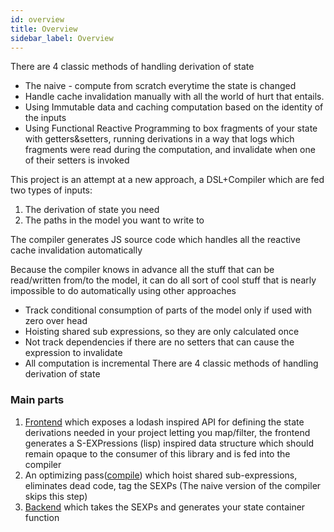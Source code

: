 ```yaml
---
id: overview
title: Overview
sidebar_label: Overview
---
```


There are 4 classic methods of handling derivation of state

- The naive - compute from scratch everytime the state is changed
- Handle cache invalidation manually with all the world of hurt that entails.
- Using Immutable data and caching computation based on the identity of the inputs
- Using Functional Reactive Programming to box fragments of your state with getters&setters, running derivations in a
  way that logs which fragments were read during the computation, and invalidate when one of their setters is invoked

This project is an attempt at a new approach, a DSL+Compiler which are fed two types of inputs:

1.  The derivation of state you need
2.  The paths in the model you want to write to

The compiler generates JS source code which handles all the reactive cache invalidation automatically

Because the compiler knows in advance all the stuff that can be read/written from/to the model, it can do all sort of
cool stuff that is nearly impossible to do automatically using other approaches

- Track conditional consumption of parts of the model only if used with zero over head
- Hoisting shared sub expressions, so they are only calculated once
- Not track dependencies if there are no setters that can cause the expression to invalidate
- All computation is incremental
There are 4 classic methods of handling derivation of state

### Main parts

1.  [Frontend](design/frontend.md) which exposes a lodash inspired API for defining the state derivations needed in your project letting you
    map/filter, the frontend generates a S-EXPressions (lisp) inspired data structure which should remain opaque to the
    consumer of this library and is fed into the compiler
2.  An optimizing pass([compile](design/compilers.md)) which hoist shared sub-expressions, eliminates dead code, tag the SEXPs (The naive version of the
    compiler skips this step)
3.  [Backend](design/backend.md) which takes the SEXPs and generates your state container function
